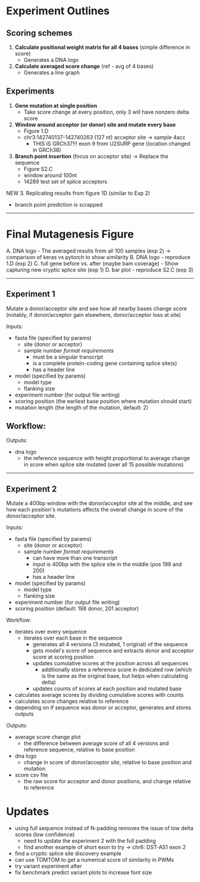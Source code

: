 # Experiment Outlines

## Scoring schemes
1. **Calculate positional weight matrix for all 4 bases** (simple difference in score)
   - Generates a DNA logo
2. **Calculate averaged score change** (ref - avg of 4 bases)
   - Generates a line graph

## Experiments
1. **Gene mutation at single position**
   - Take score change at every position, only 3 will have nonzero delta score
2. **Window around acceptor (or donor) site and mutate every base**
   - Figure 1.D
   - chr3:142740137-142740263 (127 nt) acceptor site -> sample 4acc 
      - THIS IS GRCh37!!! exon 9 from U2SURP gene (location changed in GRCh38)
3. **Branch point insertion** (focus on acceptor site) -> Replace the sequence
   - Figure S2.C
   - window around 100nt
   - 14289 test set of splice acceptors

NEW 3. Replicating results from figure 1D (similar to Exp 2)
- branch point prediction is scrapped

---

# Final Mutagenesis Figure

A. DNA logo - The averaged results from all 100 samples (exp 2) -> comparison of keras vs pytorch to show similarity
B. DNA logo - reproduce 1.D (exp 2)
C. full gene before vs. after (maybe bam coverage) - Show capturing new cryptic splice site (exp 1)
D. bar plot - reproduce S2.C (exp 3)

<!-- ## mutagenesis.py

### Workflow
- Read genomic sequences from file
- Create a dataframe with the length of the sequence and rows for each mutation (positional weight matrix)
- Mutate from left to right each base
  - Calculate score change for both donor and acceptor scores

### Variables
- **Input genomic sequence:** Fasta file with transcripts for each sequence you want to examine
- **Mutation position:** Location of mutation, or a sliding filter to mutate every position
- **Mutated bases:** A list of base(s) that you want to overwrite at location (if it matches existing pattern, will just report a delta 0)
- **Scoring positions:** Location(s) where you want to log the score change -->

---

## Experiment 1 
Mutate a donor/acceptor site and see how all nearby bases change score (notably, if donor/acceptor gain elsewhere, donor/acceptor loss at site)

Inputs: 
- fasta file (specified by params) 
   - site (donor or acceptor)
   - sample number
   *format requirements* 
      - must be a singular transcript
      - is a complete protein-coding gene containing splice site(s)
      - has a header line
- model (specified by params)
   - model type
   - flanking size
- experiment number (for output file writing)
- scoring position (the earliest base position where mutation should start)
- mutation length (the length of the mutation, default: 2)

Workflow: 
- 

Outputs:
- dna logo
   - the reference sequence with height proportional to average change in score when splice site mutated (over all 15 possible mutations)


---

## Experiment 2 
Mutate a 400bp window with the donor/acceptor site at the middle, and see how each position's mutations affects the overall change in score of the donor/acceptor site.

Inputs: 
- fasta file (specified by params) 
   - site (donor or acceptor)
   - sample number
   *format requirements* 
      - can have more than one transcript
      - input is 400bp with the splice site in the middle (pos 199 and 200)
      - has a header line
- model (specified by params)
   - model type
   - flanking size
- experiment number (for output file writing)
- scoring position (default: 198 donor, 201 acceptor)

Workflow: 
- iterates over every sequence
   - iterates over each base in the sequence
      - generates all 4 versions (3 mutated, 1 original) of the sequence
      - gets model's score of sequence and extracts donor and acceptor score at scoring position
      - updates cumulative scores at the position across all sequences
         - additionally stores a reference score in dedicated row (which is the same as the original base, but helps when calculating delta)
      - updates counts of scores at each position and mutated base
- calculates average scores by dividing cumulative scores with counts
- calculates score changes relative to reference
- depending on if sequence was donor or acceptor, generates and stores outputs

Outputs:
- average score change plot
   - the difference between average score of all 4 versions and reference sequence, relative to base position
- dna logo
   - change in score of donor/acceptor site, relative to base position and mutation
- score csv file
   - the raw score for acceptor and donor positions, and change relative to reference

# Updates
- using full sequence instead of N-padding removes the issue of low delta scores (low confidence)
   - need to update the experiment 2 with the full padding
   - find another example of short exon to try -> chr6: DST-AS1 exon 2
- find a cryptic splice site discovery example
- can use TOMTOM to get a numerical score of similarity in PWMs
- try variant experiment after
- fix benchmark predict variant plots to increase font size
